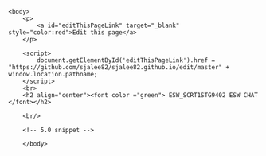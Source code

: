 
<!DOCTYPE HTML>
<html>
	<head>
		<br><br>
		<title>ESW_scrt1stg9402 ESW CHAT</title>
		<meta name="viewport" content="width=device-width, initial-scale=1, minimum-scale=1, maximum-scale=1, user-scalable=0">
	</head>

	<body>
		<p>
			<a id="editThisPageLink" target="_blank" style="color:red">Edit this page</a>
		</p>
		
		<script>
			document.getElementById('editThisPageLink').href = "https://github.com/sjalee82/sjalee82.github.io/edit/master" + window.location.pathname;
		</script>
		<br>
		<h2 align="center"><font color ="green"> ESW_SCRT1STG9402 ESW CHAT </font></h2>

		<br/>

		<!-- 5.0 snippet -->

<style type='text/css'>
	.embeddedServiceHelpButton .helpButton .uiButton {
		background-color: #005290;
		font-family: "Arial", sans-serif;
	}
	.embeddedServiceHelpButton .helpButton .uiButton:focus {
		outline: 1px solid #005290;
	}
</style>

<script type='text/javascript' src='https://service.force.com/embeddedservice/5.0/esw.min.js'></script>
<script type='text/javascript'>
	var initESW = function(gslbBaseURL) {
		embedded_svc.settings.displayHelpButton = true; //Or false
		embedded_svc.settings.language = ''; //For example, enter 'en' or 'en-US'

		//embedded_svc.settings.defaultMinimizedText = '...'; //(Defaults to Chat with an Expert)
		//embedded_svc.settings.disabledMinimizedText = '...'; //(Defaults to Agent Offline)

		//embedded_svc.settings.loadingText = ''; //(Defaults to Loading)
		//embedded_svc.settings.storageDomain = 'yourdomain.com'; //(Sets the domain for your deployment so that visitors can navigate subdomains during a chat session)

		// Settings for Chat
		//embedded_svc.settings.directToButtonRouting = function(prechatFormData) {
			// Dynamically changes the button ID based on what the visitor enters in the pre-chat form.
			// Returns a valid button ID.
		//};
		//embedded_svc.settings.prepopulatedPrechatFields = {}; //Sets the auto-population of pre-chat form fields
		//embedded_svc.settings.fallbackRouting = []; //An array of button IDs, user IDs, or userId_buttonId
		//embedded_svc.settings.offlineSupportMinimizedText = '...'; //(Defaults to Contact Us)

		embedded_svc.settings.enabledFeatures = ['LiveAgent'];
		embedded_svc.settings.entryFeature = 'LiveAgent';

		embedded_svc.init(
			'https://scrt1stg9402.stagecom.my.pc-rnd.salesforce.mil',
			'https://scrt1stg9402.stagecom.experience.pc-rnd.crmforce.mil',
			gslbBaseURL,
			'00DRV00000009WL',
			'ESWDep_Ch2',
			{
				baseLiveAgentContentURL: 'https://c.la11-core1dod.sfdc-qge8bq.scrt1.salesforce.mil/content',
				deploymentId: '572RV00000001vN',
				buttonId: '573RV00000001dd',
				baseLiveAgentURL: 'https://d.la11-core1dod.sfdc-qge8bq.scrt1.salesforce.mil/chat',
				eswLiveAgentDevName: 'EmbeddedServiceLiveAgent_Parent04IRV000000001d2AA_192680d55bd',
				isOfflineSupportEnabled: true
			}
		);
	};

	if (!window.embedded_svc) {
		var s = document.createElement('script');
		s.setAttribute('src', 'https://scrt1stg9402.stagecom.my.pc-rnd.salesforce.mil/embeddedservice/5.0/esw.min.js');
		s.onload = function() {
			initESW(null);
		};
		document.body.appendChild(s);
	} else {
		initESW('https://service.force.com');
	}
</script>
    
    	</body>
</html>
